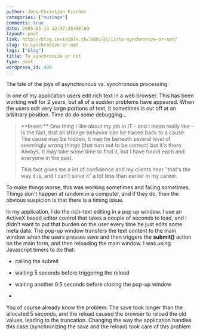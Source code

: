 ```yaml
---
author: Jens-Christian Fischer
categories: ["musings"]
comments: true
date: 2005-05-13 12:47:28+00:00
layout: post
link: http://blog.invisible.ch/2005/05/13/to-synchronize-or-not/
slug: to-synchronize-or-not
tags: ["blog"]
title: To synchronize or not
type: post
wordpress_id: 409
---
```



The tale of the joys of asynchronous vs. synchronous processing.



In one of my application users edit rich text in a web browser. This has been working well for 2 years, but all of a sudden problems have appeared. When the users edit very large portions of text, it sometimes is cut off at an arbitrary position. Time do do some debugging...


<blockquote>
**Insert:** One thing I like about my job in IT - and I mean really like - is the fact, that all strange behavior can be traced back to a cause. The cause may be hidden, it may be beneath several level of seemingly wrong things (that turn out to be correct) but it's there. Always. It may take some time to find it, but I have found each and everyone in the past. 
  
This fact gives me a lot of confidence and my clients hear "that's the way it is, and I can't solve it" a lot less than earlier in my career.
</blockquote>


To make things worse, this was working sometimes and failing sometimes. Things don't happen at random in a computer, and if they do, then the obvious suspicion is that there is a timing issue.



In my application, I do the rich-text editing in a pop up window. I use an ActiveX based editor control that takes a couple of seconds to load, and I didn't want to put that burden on the user every time he just edits some meta data. The pop-up window transfers the text content to the main window when the users presses save and then triggers the **submit()** action on the main form, and then reloading the main window. I was using Javascript timers to do that:




  * calling the submit


  * waiting 5 seconds before triggering the reload


  * waiting another 0.5 seconds before closing the pop-up window


  * 



You of course already know the problem: The save took longer than the allocated 5 seconds, and the reload caused the browser to reload the old values, leading to the truncation. Changing the way the application handles this case (synchronizing the save and the reload) took care of this problem

